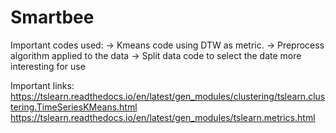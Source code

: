 # Smartbee
Important codes used:
-> Kmeans code using DTW as metric.
-> Preprocess algorithm applied to the data
-> Split data code to select the date more interesting for use

Important links:
https://tslearn.readthedocs.io/en/latest/gen_modules/clustering/tslearn.clustering.TimeSeriesKMeans.html
https://tslearn.readthedocs.io/en/latest/gen_modules/tslearn.metrics.html

